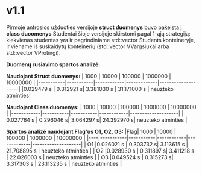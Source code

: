 # v1.1

Pirmoje antrosios užduoties versijoje **struct duomenys** buvo pakeista į **class duoomenys**
Studentai šioje versijoje skirstomi pagal 1-ąją strategiją: kiekvienas studentas yra ir pagrindiniame std::vector<Student> Students konteineryje, ir viename iš suskaidytų konteinerių (std::vector<duomenys> VVargsiukai arba std::vector<duomenys> VProtingi).
  
**Duomenų rusiavimo spartos analizė:**
 
  **Naudojant Struct duomenys:**
 | 1000      |     10000 |  100000    | 1000000     |  10000000          |
 |-----------|-----------|------------|-------------|--------------------|
 |0.029479 s | 0.312921 s| 3.381030 s | 31.171000 s |  neuzteko atminties|
 
**Naudojant Class duomenys:**
| 1000       |  10000    |  100000   | 1000000    |      10000000      |
|------------|-----------|-----------|------------|--------------------|
| 0.027764 s | 0.296046 s| 3.064297 s| 24.392970 s| neuzteko atminties |
  
**Spartos analizė naudojant Flag'us O1, O2, O3:**
|Flag|      1000 |     10000 |     100000 |    1000000  |      10000000      | 
|----|-----------|-----------|------------|-------------|--------------------|
| O1 |0.026021 s | 0.303732 s| 3.113615 s | 21.708895 s | neuzteko atminties |
| O2 |0.028930 s | 0.311897 s| 3.411218 s | 22.026003 s | neuzteko atminties |
| O3 |0.049524 s | 0.315273 s| 3.317303 s | 23.113235 s | neuzteko atminties |

